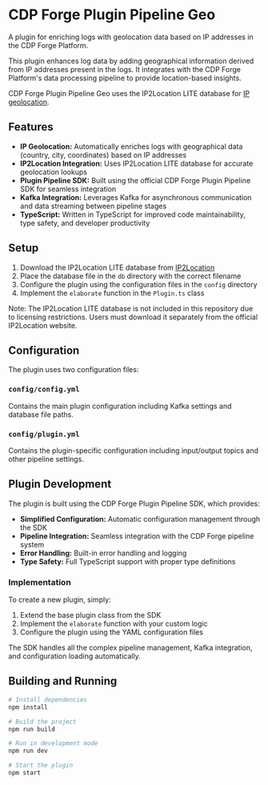 # CDP Forge Plugin Pipeline Geo

A plugin for enriching logs with geolocation data based on IP addresses in the CDP Forge Platform.

This plugin enhances log data by adding geographical information derived from IP addresses present in the logs. It integrates with the CDP Forge Platform's data processing pipeline to provide location-based insights.

CDP Forge Plugin Pipeline Geo uses the IP2Location LITE database for [IP geolocation](https://lite.ip2location.com).

## Features

- **IP Geolocation:** Automatically enriches logs with geographical data (country, city, coordinates) based on IP addresses
- **IP2Location Integration:** Uses IP2Location LITE database for accurate geolocation lookups
- **Plugin Pipeline SDK:** Built using the official CDP Forge Plugin Pipeline SDK for seamless integration
- **Kafka Integration:** Leverages Kafka for asynchronous communication and data streaming between pipeline stages
- **TypeScript:** Written in TypeScript for improved code maintainability, type safety, and developer productivity

## Setup

1. Download the IP2Location LITE database from [IP2Location](https://lite.ip2location.com/)
2. Place the database file in the `db` directory with the correct filename
3. Configure the plugin using the configuration files in the `config` directory
4. Implement the `elaborate` function in the `Plugin.ts` class

Note: The IP2Location LITE database is not included in this repository due to licensing restrictions. Users must download it separately from the official IP2Location website.

## Configuration

The plugin uses two configuration files:

### `config/config.yml`
Contains the main plugin configuration including Kafka settings and database file paths.

### `config/plugin.yml`
Contains the plugin-specific configuration including input/output topics and other pipeline settings.

## Plugin Development

The plugin is built using the CDP Forge Plugin Pipeline SDK, which provides:

- **Simplified Configuration:** Automatic configuration management through the SDK
- **Pipeline Integration:** Seamless integration with the CDP Forge pipeline system
- **Error Handling:** Built-in error handling and logging
- **Type Safety:** Full TypeScript support with proper type definitions

### Implementation

To create a new plugin, simply:

1. Extend the base plugin class from the SDK
2. Implement the `elaborate` function with your custom logic
3. Configure the plugin using the YAML configuration files

The SDK handles all the complex pipeline management, Kafka integration, and configuration loading automatically.

## Building and Running

```bash
# Install dependencies
npm install

# Build the project
npm run build

# Run in development mode
npm run dev

# Start the plugin
npm start
```
